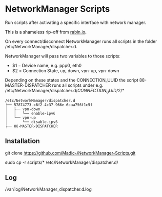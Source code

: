 # NetworkManager Scripts

Run scripts after activating a specific interface with network manager.

This is a shameless rip-off from [rabin.io](https://blog.rabin.io/linux/networkmanager-using-dispatcher-d-to-run-scripts-based-on-network-connectivity).

On every connect/disconnect NetworkManager runs all scripts in the folder /etc/NetworkManager/dispatcher.d.

NetworkManager will pass two variables to those scripts:

* $1 = Device name, e.g. ppp0, eth0
* $2 = Connection State, up, down, vpn-up, vpn-down

Depending on these states and the CONNECTION_UUID the script 88-MASTER-DISPATCHER runs all scripts under e.g. /etc/NetworkManager/dispatcher.d/$CONNECTION_UUID/$2/*

```
/etc/NetworkManager/dispatcher.d
├── 57874773-c8f2-4c37-966e-6caa756f1c5f
│   ├── vpn-down
│   │   └── enable-ipv6
│   └── vpn-up
│       └── disable-ipv6
├── 88-MASTER-DISPATCHER
```

## Installation

git clone https://github.com/Madic-/NetworkManager-Scripts.git

sudo cp -r scripts/* /etc/NetworkManager/dispatcher.d/

## Log

/var/log/NetworkManager_dispatcher.d.log
